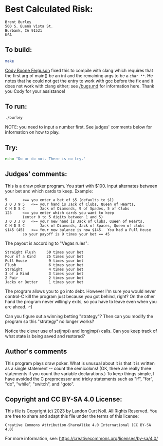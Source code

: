 # Best Calculated Risk:

    Brent Burley
    500 S. Buena Vista St.
    Burbank, CA 91521
    USA

## To build:

```sh
make
```

[Cody Boone Ferguson](/winners.html#Cody_Boone_Ferguson) fixed this to compile with
clang which requires that the first arg of main() be an int and the remaining
args to be a `char **`. He notes that he could not get the entry to work with
gcc before the fix and it does not work with clang either; see
[/bugs.md](/bugs.md) for information here. Thank you Cody for your assistance!



## To run:

```sh
./burley
```

NOTE: you need to input a number first. See judges' comments below for
information on how to play.


## Try:

```sh
echo "Do or do not. There is no try."
```

## Judges' comments:

This is a draw poker program.  You start with $100.  Input alternates
between your bet and which cards to keep.  Example:

    5		<== you enter a bet of $5 (defaults to $1)
    J Q J 9 5	<== your hand is Jack of Clubs, Queen of Hearts,
    C H D S C	    Jack of Diamonds, 9 of Spades, 5 of Clubs
    123		<== you enter which cards you want to keep
			(enter 0 to 5 digits between 1 and 5)
    J Q J J Q	<== your new hand is Jack of Clubs, Queen of Hearts,
    C H D S C	    Jack of Diamonds, Jack of Spaces, Queen of clubs
    $145 (45)	<== Your new balance is now $145.  You had a Full House
			so your payoff is 9 times your bet == 45

The payout is according to "Vegas rules":

    Straight Flush     50 times your bet
    Four of a Kind     25 times your bet
    Full House          9 times your bet
    Flush               6 times your bet
    Straight            4 times your bet
    3 of a Kind         3 times your bet
    2 Pair              2 times your bet
    Jacks or Better     1 times your bet

The program allows you to go into debt.  However I'm sure you would
never control-C kill the program just because you got behind, right?
On the other hand the program never willingly exits, so you have
to leave even when you are ahead.  :-)

Can you figure out a winning betting "strategy"?  Then can you modify
the program so this "strategy" no longer works?

Notice the clever use of setjmp() and longjmp() calls.  Can you keep
track of what state is being saved and restored?

## Author's comments

This program plays draw poker.  What is unusual about it is that it
is written as a single statement -- count the semicolons!  (OK, there
are really three statements if you count the variable declarations.)  To
keep things simple, I have avoided the C preprocessor and tricky
statements such as "if", "for", "do", "while", "switch", and "goto".

## Copyright and CC BY-SA 4.0 License:

This file is Copyright (c) 2023 by Landon Curt Noll.  All Rights Reserved.
You are free to share and adapt this file under the terms of this license:

    Creative Commons Attribution-ShareAlike 4.0 International (CC BY-SA 4.0)

For more information, see: https://creativecommons.org/licenses/by-sa/4.0/
